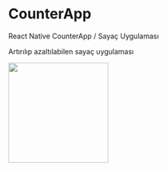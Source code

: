 # CounterApp
React Native CounterApp / Sayaç Uygulaması

Artırılıp azaltılabilen sayaç uygulaması

<img src="https://github.com/ylmzumut/CounterApp/blob/master/CounterApp.png"  height="200"/>
